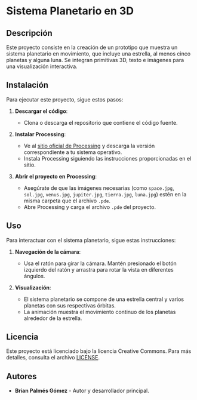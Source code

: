 # Sistema Planetario en 3D

## Descripción

Este proyecto consiste en la creación de un prototipo que muestra un sistema planetario en movimiento, que incluye una estrella, al menos cinco planetas y alguna luna. Se integran primitivas 3D, texto e imágenes para una visualización interactiva.

## Instalación

Para ejecutar este proyecto, sigue estos pasos:

1. **Descargar el código**:
   - Clona o descarga el repositorio que contiene el código fuente.

2. **Instalar Processing**:
   - Ve al [sitio oficial de Processing](https://processing.org/download/) y descarga la versión correspondiente a tu sistema operativo.
   - Instala Processing siguiendo las instrucciones proporcionadas en el sitio.

3. **Abrir el proyecto en Processing**:
   - Asegúrate de que las imágenes necesarias (como `space.jpg`, `sol.jpg`, `venus.jpg`, `jupiter.jpg`, `tierra.jpg`, `luna.jpg`) estén en la misma carpeta que el archivo `.pde`.
   - Abre Processing y carga el archivo `.pde` del proyecto.

## Uso

Para interactuar con el sistema planetario, sigue estas instrucciones:

1. **Navegación de la cámara**:
   - Usa el ratón para girar la cámara. Mantén presionado el botón izquierdo del ratón y arrastra para rotar la vista en diferentes ángulos.

2. **Visualización**:
   - El sistema planetario se compone de una estrella central y varios planetas con sus respectivas órbitas.
   - La animación muestra el movimiento continuo de los planetas alrededor de la estrella.

## Licencia

Este proyecto está licenciado bajo la licencia Creative Commons. Para más detalles, consulta el archivo [LICENSE](LICENSE).

## Autores

- **Brian Palmés Gómez** - Autor y desarrollador principal.


